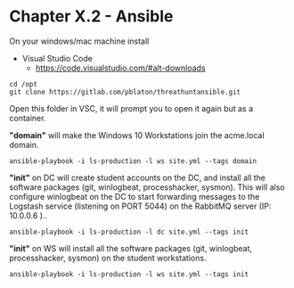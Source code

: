 # Chapter X.2 - Ansible

On your windows/mac machine install

- Visual Studio Code
  - https://code.visualstudio.com/#alt-downloads
  


```code
cd /opt
git clone https://gitlab.com/pblaton/threathuntansible.git
```

Open this folder in VSC, it will prompt you to open it again but as a container.

**"domain"** will make the Windows 10 Workstations join the acme.local domain.

```code
ansible-playbook -i ls-production -l ws site.yml --tags domain
```

**"init"** on DC will create student accounts on the DC, and install all the software packages (git, winlogbeat, processhacker, sysmon). This will also configure winlogbeat on the DC to start forwarding messages to the Logstash service (listening on PORT 5044) on the RabbitMQ server (IP: 10.0.0.6 )..

```code
ansible-playbook -i ls-production -l dc site.yml --tags init
```

**"init"** on WS will install all the software packages (git, winlogbeat, processhacker, sysmon) on the student workstations.

```code
ansible-playbook -i ls-production -l ws site.yml --tags init
```